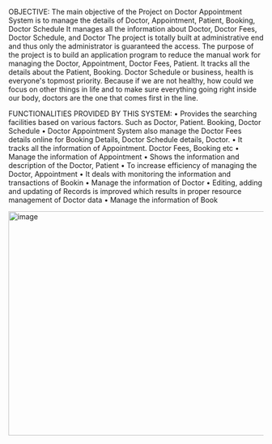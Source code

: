 OBJECTIVE:
The main objective of the Project on Doctor Appointment System is to manage the details of Doctor, Appointment, Patient, Booking, Doctor Schedule It manages all the information about Doctor, Doctor Fees, Doctor Schedule, and Doctor The project is totally built at administrative end and thus only the administrator is guaranteed the access. The purpose of the project is to build an application program to reduce the manual work for managing the Doctor, Appointment, Doctor Fees, Patient. It tracks all the details about the Patient, Booking. Doctor Schedule or business, health is everyone's topmost priority. Because if we are not healthy, how could we focus on other things in life and to make sure everything going right inside our body, doctors are the one that comes first in the line.

FUNCTIONALITIES PROVIDED BY THIS SYSTEM:
• Provides the searching facilities based on various factors. Such as Doctor, Patient. Booking, Doctor Schedule
• Doctor Appointment System also manage the Doctor Fees details online for Booking Details, Doctor Schedule details, Doctor.
• It tracks all the information of Appointment. Doctor Fees, Booking etc
• Manage the information of Appointment
• Shows the information and description of the Doctor, Patient
• To increase efficiency of managing the Doctor, Appointment
• It deals with monitoring the information and transactions of Bookin
• Manage the information of Doctor
• Editing, adding and updating of Records is improved which results in proper resource management of Doctor data
• Manage the information of Book


<img width="780" height="442" alt="image" src="https://github.com/user-attachments/assets/ff388910-49f3-4678-98f3-98eb8cf8eb70" />
